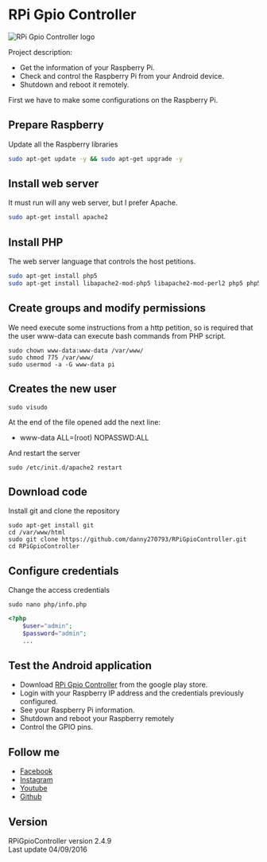 # RPi Gpio Controller
![RPi Gpio Controller logo](https://github.com/danny270793/RPiGpioController/blob/master/images/RPiGpioController.png)

Project description:

 * Get the information of your Raspberry Pi.
 * Check and control the Raspberry Pi from your Android device.
 * Shutdown and reboot it remotely.

First we have to make some configurations on the Raspberry Pi.

## Prepare Raspberry
Update all the Raspberry libraries
```bash
sudo apt-get update -y && sudo apt-get upgrade -y
```

## Install web server
It must run will any web server, but I prefer Apache.
```bash
sudo apt-get install apache2
```

## Install PHP
The web server language that controls the host petitions.
```bash
sudo apt-get install php5
sudo apt-get install libapache2-mod-php5 libapache2-mod-perl2 php5 php5-cli php5-common php5-curl php5-dev php5-gd php5-imap php5-ldap php5-mhash php5-mysql php5-odbc
```

## Create groups and modify permissions
We need execute some instructions from a http petition, so is required that the user www-data can execute bash commands from PHP script.
```
sudo chown www-data:www-data /var/www/
sudo chmod 775 /var/www/
sudo usermod -a -G www-data pi
```

## Creates the new user
```
sudo visudo
```
At the end of the file opened add the next line:
* www-data ALL=(root) NOPASSWD:ALL

And restart the server
```
sudo /etc/init.d/apache2 restart
```

## Download code
Install git and clone the repository
```
sudo apt-get install git
cd /var/www/html
sudo git clone https://github.com/danny270793/RPiGpioController.git
cd RPiGpioController
```

## Configure credentials
Change the access credentials
```
sudo nano php/info.php
```
```php
<?php
	$user="admin";
	$password="admin";
    ...
```
## Test the Android application
* Download [RPi Gpio Controller](https://play.google.com/store/apps/details?id=com.danny270793.rpigpiocontroller2) from the google play store.
* Login with your Raspberry IP address and the credentials previously configured.
* See your Raspberry Pi information.
* Shutdown and reboot your Raspberry remotely
* Control the GPIO pins.

## Follow me
* [Facebook](https://www.facebook.com/danny.vaca.9655)
* [Instagram](https://www.instagram.com/danny27071993/)
* [Youtube](https://www.youtube.com/channel/UC5MAQWU2s2VESTXaUo-ysgg)
* [Github](https://github.com/danny270793/)

## Version
RPiGpioController version 2.4.9<br> 
Last update 04/09/2016 
